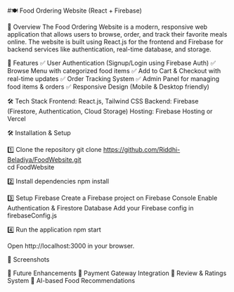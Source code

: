 #🍽️ Food Ordering Website (React + Firebase)

📌 Overview
The Food Ordering Website is a modern, responsive web application that allows users to browse, order, and track their favorite meals online. The website is built using React.js for the frontend and Firebase for backend services like authentication, real-time database, and storage.

🚀 Features
✅ User Authentication (Signup/Login using Firebase Auth)
✅ Browse Menu with categorized food items
✅ Add to Cart & Checkout with real-time updates
✅ Order Tracking System
✅ Admin Panel for managing food items & orders
✅ Responsive Design (Mobile & Desktop friendly)

🛠️ Tech Stack
Frontend: React.js, Tailwind CSS
Backend: Firebase (Firestore, Authentication, Cloud Storage)
Hosting: Firebase Hosting or Vercel

🛠️ Installation & Setup

1️⃣ Clone the repository
git clone https://github.com/Riddhi-Beladiya/FoodWebsite.git  
cd FoodWebsite

2️⃣ Install dependencies
npm install  

3️⃣ Setup Firebase
Create a Firebase project on Firebase Console
Enable Authentication & Firestore Database
Add your Firebase config in firebaseConfig.js

4️⃣ Run the application
npm start  

Open http://localhost:3000 in your browser.


📸 Screenshots 


📝 Future Enhancements
🔹 Payment Gateway Integration
🔹 Review & Ratings System
🔹 AI-based Food Recommendations
